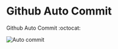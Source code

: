 # Github Auto Commit
Github Auto Commit :octocat:


![Auto commit](https://github.com/sonexo/commit-auto/workflows/Auto%20commit/badge.svg?branch=master)

